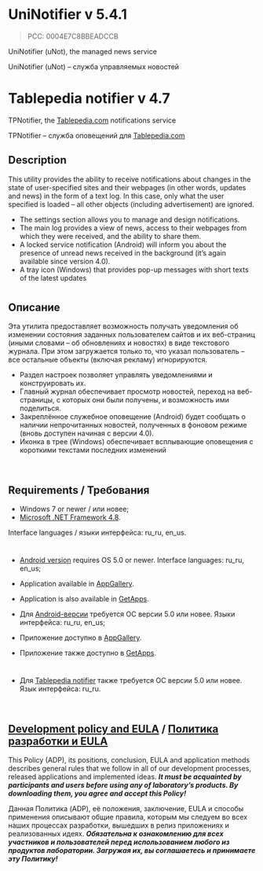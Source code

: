 # UniNotifier v 5.4.1
> PCC: 0004E7C8BBEADCCB


UniNotifier (uNot), the managed news service

UniNotifier (uNot) – служба управляемых новостей



# Tablepedia notifier v 4.7


TPNotifier, the [Tablepedia.com](http://tablepedia.com) notifications service

TPNotifier – служба оповещений для [Tablepedia.com](http://tablepedia.com)



## Description

This utility provides the ability to receive notifications about changes in the state of user-specified sites and their webpages
(in other words, updates and news) in the form of a text log. In this case, only what the user specified is loaded – all other
objects (including advertisement) are ignored.

- The settings section allows you to manage and design notifications.
- The main log provides a view of news, access to their webpages from which they were received, and the ability to share them.
- A locked service notification (Android) will inform you about the presence of unread news received in the background (it’s again available since version 4.0).
- A tray icon (Windows) that provides pop-up messages with short texts of the latest updates

#

## Описание

Эта утилита предоставляет возможность получать уведомления об изменении состояния заданных пользователем сайтов и их веб-страниц
(иными словами – об обновлениях и новостях) в виде текстового журнала. При этом загружается только то, что указал пользователь –
все остальные объекты (включая рекламу) игнорируются.

- Раздел настроек позволяет управлять уведомлениями и конструировать их.
- Главный журнал обеспечивает просмотр новостей, переход на веб-страницы, с которых они были получены, и возможность ими поделиться.
- Закреплённое служебное оповещение (Android) будет сообщать о наличии непрочитанных новостей, полученных в фоновом режиме (вновь доступен начиная с версии 4.0).
- Иконка в трее (Windows) обеспечивает всплывающие оповещения с короткими текстами последних изменений

&nbsp;



## Requirements / Требования

- Windows 7 or newer / или новее;
- [Microsoft .NET Framework 4.8](https://go.microsoft.com/fwlink/?linkid=2088631).

Interface languages / языки интерфейса: ru_ru, en_us.

#

- [Android version](https://play.google.com/store/apps/details?id=com.RD_AAOW.UniNotifier) requires OS 5.0 or newer. Interface languages: ru_ru, en_us;
- Application available in [AppGallery](https://appgallery.cloud.huawei.com/ag/n/app/C102838121?channelId=GitHub&id=34da22c3478e4601b33a6ec854592895&s=DB4BF2118E523FEF437C11C7FAB0DE5D24080C18F860F60311E2B5919F1B568A&detailType=0&v=&callType=AGDLINK&installType=0000).
- Application is also available in [GetApps](https://global.app.mi.com/details?id=uninotifier.xiaomi).

- Для [Android-версии](https://play.google.com/store/apps/details?id=com.RD_AAOW.UniNotifier) требуется ОС версии 5.0 или новее. Языки интерфейса: ru_ru, en_us;
- Приложение доступно в [AppGallery](https://appgallery.cloud.huawei.com/ag/n/app/C102838121?channelId=GitHub&id=34da22c3478e4601b33a6ec854592895&s=DB4BF2118E523FEF437C11C7FAB0DE5D24080C18F860F60311E2B5919F1B568A&detailType=0&v=&callType=AGDLINK&installType=0000).
- Приложение также доступно в [GetApps](https://global.app.mi.com/details?id=uninotifier.xiaomi).

#

- Для [Tablepedia notifier](https://play.google.com/store/apps/details?id=com.RD_AAOW.TablepediaNotifier) также требуется ОС версии 5.0 или новее. Язык интерфейса: ru_ru.

&nbsp;



## [Development policy and EULA](https://adslbarxatov.github.io/ADP) / [Политика разработки и EULA](https://adslbarxatov.github.io/ADP/ru)

This Policy (ADP), its positions, conclusion, EULA and application methods
describes general rules that we follow in all of our development processes, released applications and implemented ideas.
***It must be acquainted by participants and users before using any of laboratory’s products.
By downloading them, you agree and accept this Policy!***

Данная Политика (ADP), её положения, заключение, EULA и способы применения
описывают общие правила, которым мы следуем во всех наших процессах разработки, вышедших в релиз приложениях
и реализованных идеях.
***Обязательна к ознакомлению для всех участников и пользователей перед использованием любого из продуктов лаборатории.
Загружая их, вы соглашаетесь и принимаете эту Политику!***
